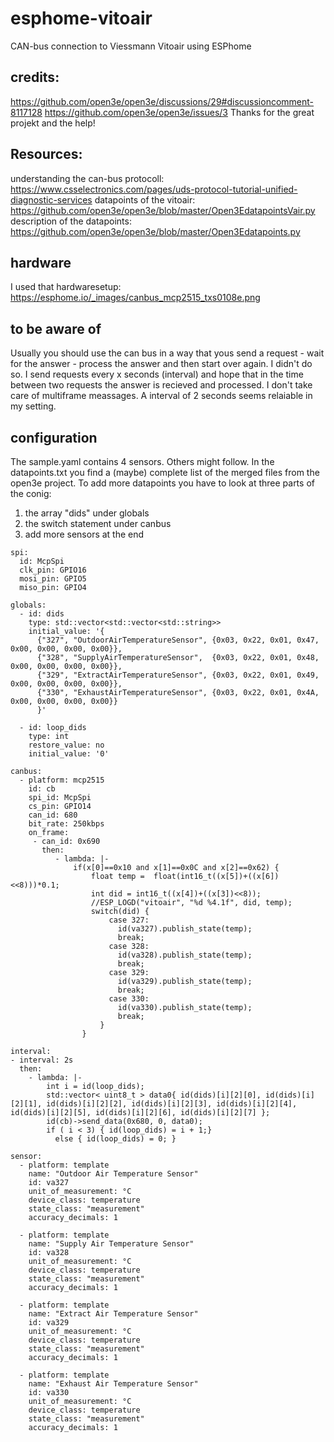 # esphome-vitoair
CAN-bus connection to Viessmann Vitoair using ESPhome

## credits:
https://github.com/open3e/open3e/discussions/29#discussioncomment-8117128
https://github.com/open3e/open3e/issues/3
Thanks for the great projekt and the help!

## Resources:
understanding the can-bus protocoll: https://www.csselectronics.com/pages/uds-protocol-tutorial-unified-diagnostic-services
datapoints of the vitoair: https://github.com/open3e/open3e/blob/master/Open3EdatapointsVair.py
description of the datapoints: https://github.com/open3e/open3e/blob/master/Open3Edatapoints.py

## hardware
I used that hardwaresetup:
https://esphome.io/_images/canbus_mcp2515_txs0108e.png

## to be aware of
Usually you should use the can bus in a way that yous send a request - wait for the answer - process the answer and then start over again. I didn't do so. I send requests every x seconds (interval) and hope that in the time between two requests the answer is recieved and processed. I don't take care of multiframe meassages. A interval of 2 seconds seems relaiable in my setting.

## configuration
The sample.yaml contains 4 sensors. Others might follow. In the datapoints.txt you find a (maybe) complete list of the merged files from the open3e project.
To add more datapoints you have to look at three parts of the conig: 
1) the array "dids" under globals
2) the switch statement under canbus
3) add more sensors at the end
   
```
spi:
  id: McpSpi
  clk_pin: GPIO16
  mosi_pin: GPIO5
  miso_pin: GPIO4

globals:
  - id: dids
    type: std::vector<std::vector<std::string>>
    initial_value: '{
      {"327", "OutdoorAirTemperatureSensor", {0x03, 0x22, 0x01, 0x47, 0x00, 0x00, 0x00, 0x00}},
      {"328", "SupplyAirTemperatureSensor",  {0x03, 0x22, 0x01, 0x48, 0x00, 0x00, 0x00, 0x00}},
      {"329", "ExtractAirTemperatureSensor", {0x03, 0x22, 0x01, 0x49, 0x00, 0x00, 0x00, 0x00}},
      {"330", "ExhaustAirTemperatureSensor", {0x03, 0x22, 0x01, 0x4A, 0x00, 0x00, 0x00, 0x00}}
      }'

  - id: loop_dids
    type: int
    restore_value: no
    initial_value: '0' 

canbus:
  - platform: mcp2515
    id: cb
    spi_id: McpSpi
    cs_pin: GPIO14
    can_id: 680
    bit_rate: 250kbps
    on_frame:
     - can_id: 0x690 
       then:
          - lambda: |-
              if(x[0]==0x10 and x[1]==0x0C and x[2]==0x62) {
                  float temp =  float(int16_t((x[5])+((x[6])<<8)))*0.1;
                  int did = int16_t((x[4])+((x[3])<<8));
                  //ESP_LOGD("vitoair", "%d %4.1f", did, temp);
                  switch(did) {
                      case 327:
                        id(va327).publish_state(temp);
                        break;
                      case 328:
                        id(va328).publish_state(temp);
                        break;
                      case 329:
                        id(va329).publish_state(temp);
                        break;
                      case 330:
                        id(va330).publish_state(temp);
                        break;
                    }
                }

interval:
- interval: 2s
  then:
    - lambda: |-
        int i = id(loop_dids);
        std::vector< uint8_t > data0{ id(dids)[i][2][0], id(dids)[i][2][1], id(dids)[i][2][2], id(dids)[i][2][3], id(dids)[i][2][4], id(dids)[i][2][5], id(dids)[i][2][6], id(dids)[i][2][7] };
        id(cb)->send_data(0x680, 0, data0);
        if ( i < 3) { id(loop_dids) = i + 1;}
          else { id(loop_dids) = 0; }

sensor:
  - platform: template
    name: "Outdoor Air Temperature Sensor"
    id: va327
    unit_of_measurement: °C
    device_class: temperature
    state_class: "measurement"
    accuracy_decimals: 1

  - platform: template
    name: "Supply Air Temperature Sensor"
    id: va328
    unit_of_measurement: °C
    device_class: temperature
    state_class: "measurement"
    accuracy_decimals: 1

  - platform: template
    name: "Extract Air Temperature Sensor"
    id: va329
    unit_of_measurement: °C
    device_class: temperature
    state_class: "measurement"
    accuracy_decimals: 1

  - platform: template
    name: "Exhaust Air Temperature Sensor"
    id: va330
    unit_of_measurement: °C
    device_class: temperature
    state_class: "measurement"
    accuracy_decimals: 1

```
